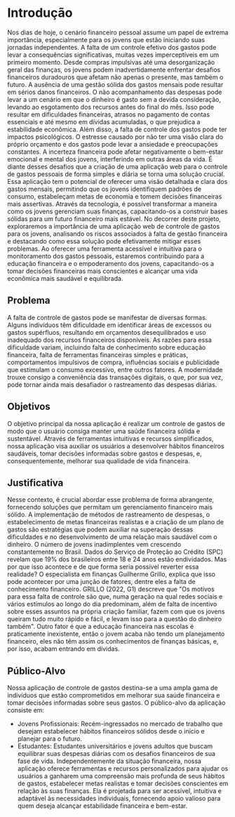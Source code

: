 # Introdução

Nos dias de hoje, o cenário financeiro pessoal assume um papel de extrema importância, especialmente para os jovens que estão iniciando suas jornadas independentes. A falta de um controle efetivo dos gastos pode levar a consequências significativas, muitas vezes imperceptíveis em um primeiro momento. Desde compras impulsivas até uma desorganização geral das finanças, os jovens podem inadvertidamente enfrentar desafios financeiros duradouros que afetam não apenas o presente, mas também o futuro.
A ausência de uma gestão sólida dos gastos mensais pode resultar em sérios danos financeiros. O não acompanhamento das despesas pode levar a um cenário em que o dinheiro é gasto sem a devida consideração, levando ao esgotamento dos recursos antes do final do mês. Isso pode resultar em dificuldades financeiras, atrasos no pagamento de contas essenciais e até mesmo em dívidas acumuladas, o que prejudica a estabilidade econômica.
Além disso, a falta de controle dos gastos pode ter impactos psicológicos. O estresse causado por não ter uma visão clara do próprio orçamento e dos gastos pode levar a ansiedade e preocupações constantes. A incerteza financeira pode afetar negativamente o bem-estar emocional e mental dos jovens, interferindo em outras áreas da vida.
É diante desses desafios que a criação de uma aplicação web para o controle de gastos pessoais de forma simples e diária se torna uma solução crucial. Essa aplicação tem o potencial de oferecer uma visão detalhada e clara dos gastos mensais, permitindo que os jovens identifiquem padrões de consumo, estabeleçam metas de economia e tomem decisões financeiras mais assertivas. Através da tecnologia, é possível transformar a maneira como os jovens gerenciam suas finanças, capacitando-os a construir bases sólidas para um futuro financeiro mais estável.
No decorrer deste projeto, exploraremos a importância de uma aplicação web de controle de gastos para os jovens, analisando os riscos associados à falta de gestão financeira e destacando como essa solução pode efetivamente mitigar esses problemas. Ao oferecer uma ferramenta acessível e intuitiva para o monitoramento dos gastos pessoais, estaremos contribuindo para a educação financeira e o empoderamento dos jovens, capacitando-os a tomar decisões financeiras mais conscientes e alcançar uma vida econômica mais saudável e equilibrada.

## Problema
A falta de controle de gastos pode se manifestar de diversas formas. Alguns indivíduos têm dificuldade em identificar áreas de excessos ou gastos supérfluos, resultando em orçamentos desequilibrados e uso inadequado dos recursos financeiros disponíveis.
As razões para essa dificuldade variam, incluindo falta de conhecimento sobre educação financeira, falta de ferramentas financeiras simples e práticas, comportamentos impulsivos de compra, influências sociais e publicidade que estimulam o consumo excessivo, entre outros fatores. A modernidade trouxe consigo a conveniência das transações digitais, o que, por sua vez, pode tornar ainda mais desafiador o rastreamento das despesas diárias.

## Objetivos

O objetivo principal da nossa aplicação é realizar um controle de gastos de modo que o usuário consiga manter uma saúde financeira sólida e sustentável. Através de ferramentas intuitivas e recursos simplificados, nossa aplicação visa auxiliar os usuários a desenvolver hábitos financeiros saudáveis, tomar decisões informadas sobre gastos e despesas, e, consequentemente, melhorar sua qualidade de vida financeira.

## Justificativa

Nesse contexto, é crucial abordar esse problema de forma abrangente, fornecendo soluções que permitam um gerenciamento financeiro mais sólido. A implementação de métodos de rastreamento de despesas, o estabelecimento de metas financeiras realistas e a criação de um plano de gastos são estratégias que podem auxiliar na superação dessas dificuldades e no desenvolvimento de uma relação mais saudável com o dinheiro.
O número de jovens inadimplentes vem crescendo constantemente no Brasil. Dados do Serviço de Proteção ao Crédito (SPC) revelam que 19% dos brasileiros entre 18 e 24 anos estão endividados. Mas por que isso acontece e de que forma seria possível reverter essa realidade?
O especialista em finanças Guilherme Grillo, explica que isso pode acontecer por uma junção de fatores, dentre eles a falta de conhecimento financeiro.
GRILLO (2022, G1) descreve que "Os motivos para essa falta de controle são que, numa geração na qual redes sociais e vários estímulos ao longo do dia predominam, além de falta de incentivo sobre esses assuntos na própria criação familiar, fazem com que os jovens queiram tudo muito rápido e fácil, e levam isso para a questão do dinheiro também".
Outro fator é que a educação financeira nas escolas é praticamente inexistente, então o jovem acaba não tendo um planejamento financeiro, eles não têm assim os conhecimentos de finanças básicas, e, por isso, acabam entrando em dívidas.

## Público-Alvo

Nossa aplicação de controle de gastos destina-se a uma ampla gama de indivíduos que estão comprometidos em melhorar sua saúde financeira e tomar decisões informadas sobre seus gastos. O público-alvo da aplicação consiste em:  
* Jovens Profissionais: Recém-ingressados no mercado de trabalho que desejam estabelecer hábitos financeiros sólidos desde o início e planejar para o futuro.
* Estudantes: Estudantes universitários e jovens adultos que buscam equilibrar suas despesas diárias com os desafios financeiros de sua fase de vida.
Independentemente da situação financeira, nossa aplicação oferece ferramentas e recursos personalizados para ajudar os usuários a ganharem uma compreensão mais profunda de seus hábitos de gastos, estabelecer metas realistas e tomar decisões conscientes em relação às suas finanças. Ela é projetada para ser acessível, intuitiva e adaptável às necessidades individuais, fornecendo apoio valioso para quem deseja alcançar estabilidade financeira e bem-estar.
